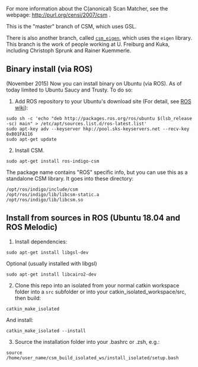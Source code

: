 For more information about the C(anonical) Scan Matcher, see the webpage: http://purl.org/censi/2007/csm .

This is the "master" branch of CSM, which uses GSL.

There is also another branch, called [``csm_eigen``][branch], which uses the ``eigen`` library. 
This branch is the work of people working at U. Freiburg and Kuka, including
Christoph Sprunk and Rainer Kuemmerle.

[branch]: https://github.com/AndreaCensi/csm/tree/csm_eigen

Binary install (via ROS)
------------------------------

(November 2015) Now you can install binary on Ubuntu (via ROS). As of today limited to Ubuntu Saucy and Trusty. To do so:

 1. Add ROS repository to your Ubuntu's download site (For detail, see [ROS wiki](http://wiki.ros.org/indigo/Installation/Ubuntu)):

 ```
sudo sh -c 'echo "deb http://packages.ros.org/ros/ubuntu $(lsb_release -sc) main" > /etc/apt/sources.list.d/ros-latest.list'
sudo apt-key adv --keyserver hkp://pool.sks-keyservers.net --recv-key 0xB01FA116
sudo apt-get update
```

 2. Install CSM. 

 ```
sudo apt-get install ros-indigo-csm
```

The package name contains "ROS" specific info, but you can use this as a standalone CSM library. It goes into these directory:

 ```
/opt/ros/indigo/include/csm
/opt/ros/indigo/lib/libcsm-static.a
/opt/ros/indigo/lib/libcsm.so
```

Install from sources in ROS (Ubuntu 18.04 and ROS Melodic)
------------------------------------------------------------
1. Install dependencies:

```
sudo apt-get install libgsl-dev
```
Optional (usually installed with libgsl)
```
sudo apt-get install libcairo2-dev
```

2. Clone this repo into an isolated from your normal catkin workspace folder into a `src` subfolder or into your catkin_isolated_workspace/src, then build:

```
catkin_make_isolated
```

And install:

```
catkin_make_isolated --install
```

3. Source the installation folder into your .bashrc or .zsh, e.g.:

```
source /home/user_name/csm_build_isolated_ws/install_isolated/setup.bash
```

